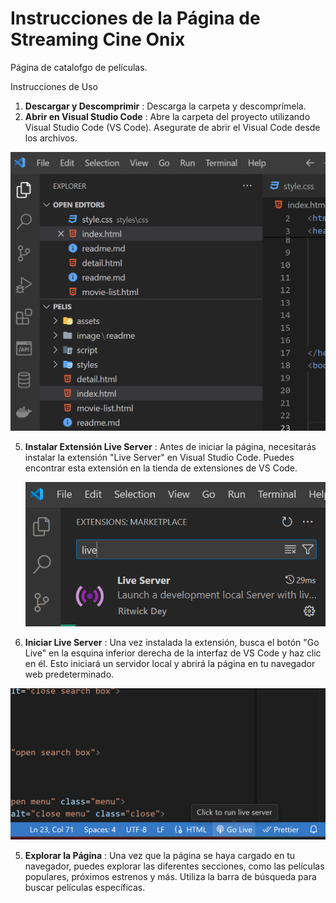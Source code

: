 # Instrucciones de la Página de Streaming Cine Onix

Página de catalofgo de películas.

Instrucciones de Uso

1. **Descargar y Descomprimir** : Descarga la carpeta y descomprímela.
2. **Abrir en Visual Studio Code** : Abre la carpeta del proyecto utilizando Visual Studio Code (VS Code). Asegurate de abrir el Visual Code desde los archivos.

![1713365495985](image/readme/1713365495985.png)

5. **Instalar Extensión Live Server** : Antes de iniciar la página, necesitarás instalar la extensión "Live Server" en Visual Studio Code. Puedes encontrar esta extensión en la tienda de extensiones de VS Code.

   ![1713365197118](image/readme/1713365197118.png)
6. **Iniciar Live Server** : Una vez instalada la extensión, busca el botón "Go Live" en la esquina inferior derecha de la interfaz de VS Code y haz clic en él. Esto iniciará un servidor local y abrirá la página en tu navegador web predeterminado.

![1713365356377](image/readme/1713365356377.png)

5. **Explorar la Página** : Una vez que la página se haya cargado en tu navegador, puedes explorar las diferentes secciones, como las películas populares, próximos estrenos y más. Utiliza la barra de búsqueda para buscar películas específicas.
